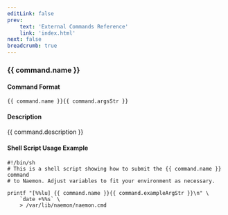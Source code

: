 ```yaml
---
editLink: false
prev:
    text: 'External Commands Reference'
    link: 'index.html'
next: false
breadcrumb: true
---
```


<script setup>
const command = {"args":[{"name":"host_name","type":"host"},{"name":"notification_timeperiod","type":"timeperiod"}],"name":"CHANGE_HOST_NOTIFICATION_TIMEPERIOD","description":"Changes the host notification timeperiod to what is specified by the 'notification_timeperiod' option. The 'notification_timeperiod' option should be the short name of the timeperiod that is to be used as the service notification timeperiod. The timeperiod must have been configured in Naemon before it was last (re)started.","classes":["host"],"argsStr":";host_name;notification_timeperiod","exampleArgStr":";host1;24x7"};
</script>

<h3>{{ command.name }}</h3>

#### Command Format

`{{ command.name }}{{ command.argsStr }}`

#### Description

{{ command.description }}

#### Shell Script Usage Example

```sh-vue
#!/bin/sh
# This is a shell script showing how to submit the {{ command.name }} command
# to Naemon. Adjust variables to fit your environment as necessary.

printf "[%%lu] {{ command.name }}{{ command.exampleArgStr }}\n" \
    `date +%%s` \
    > /var/lib/naemon/naemon.cmd
```
